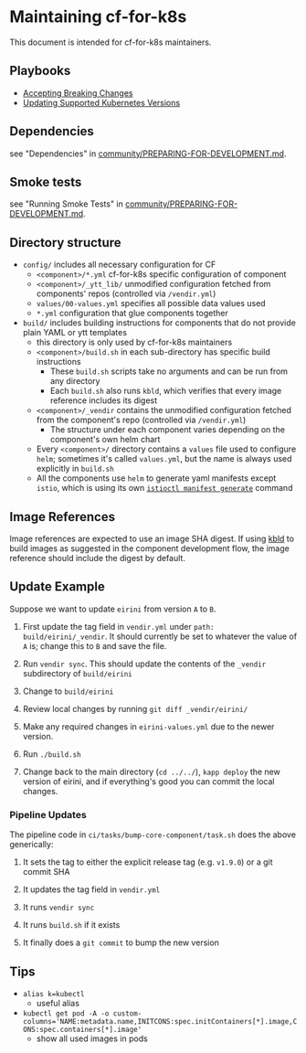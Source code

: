 # Maintaining cf-for-k8s

This document is intended for cf-for-k8s maintainers.

## Playbooks

* [Accepting Breaking Changes](playbook-accepting-breaking-changes.md)
* [Updating Supported Kubernetes Versions](playbook-updating-supported-kubernetes-version.md)


## Dependencies

see "Dependencies" in [community/PREPARING-FOR-DEVELOPMENT.md](/community/PREPARING-FOR-DEVELOPMENT.md#dependencies).

## Smoke tests

see "Running Smoke Tests" in [community/PREPARING-FOR-DEVELOPMENT.md](/community/PREPARING-FOR-DEVELOPMENT.md#running-smoke-tests).

## Directory structure

- `config/` includes all necessary configuration for CF
  - `<component>/*.yml` cf-for-k8s specific configuration of component
  - `<component>/_ytt_lib/` unmodified configuration fetched from components' repos (controlled via `/vendir.yml`)
  - `values/00-values.yml` specifies all possible data values used
  - `*.yml` configuration that glue components together
- `build/` includes building instructions for components that do not provide plain YAML or ytt templates
  - this directory is only used by cf-for-k8s maintainers
  - `<component>/build.sh` in each sub-directory has specific build instructions
    - These `build.sh` scripts take no arguments and can be run from any directory
    - Each `build.sh` also runs `kbld`, which verifies that every image reference includes its digest
  - `<component>/_vendir` contains the unmodified configuration fetched from the component's repo (controlled via `/vendir.yml`)
    - The structure under each component varies depending on the component's own helm chart
  - Every `<component>/` directory contains a `values` file used to configure `helm`; sometimes it's called `values.yml`, but the name is always used explicitly in `build.sh`
  - All the components use `helm` to generate yaml manifests except `istio`, which is using its own [`istioctl manifest generate`](https://istio.io/v1.7/docs/reference/commands/istioctl/#istioctl-manifest-generate) command

## Image References

Image references are expected to use an image SHA digest. If using [kbld](https://get-kbld.io/) to build images as suggested in the component development flow, the image reference should include the digest by default.

## Update Example

Suppose we want to update `eirini` from version `A` to `B`.

1. First update the tag field in `vendir.yml` under `path: build/eirini/_vendir`.  It should currently be set to whatever the value of `A` is; change this to `B` and save the file.

1. Run `vendir sync`. This should update the contents of the `_vendir` subdirectory of `build/eirini`

1. Change to `build/eirini`

1. Review local changes by running `git diff _vendir/eirini/`

1. Make any required changes in `eirini-values.yml` due to the newer version.

1. Run `./build.sh`

1. Change back to the main directory (`cd ../../`), `kapp deploy` the new version of eirini, and if everything's good you can commit the local changes.

### Pipeline Updates

The pipeline code in `ci/tasks/bump-core-component/task.sh` does the above generically:

1. It sets the tag to either the explicit release tag (e.g. `v1.9.0`) or a git commit SHA

1. It updates the tag field in `vendir.yml`

1. It runs `vendir sync`

1. It runs `build.sh` if it exists

1. It finally does a `git commit` to bump the new version

## Tips

- `alias k=kubectl`
  - useful alias
- `kubectl get pod -A -o custom-columns='NAME:metadata.name,INITCONS:spec.initContainers[*].image,CONS:spec.containers[*].image'`
  - show all used images in pods
